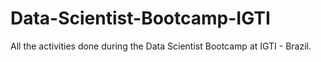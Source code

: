 # Data-Scientist-Bootcamp-IGTI
All the activities done during the Data Scientist Bootcamp at IGTI - Brazil.
